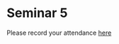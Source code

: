# Seminar 5

Please record your attendance 
[here](https://forms.office.com/Pages/ResponsePage.aspx?id=_epnVXfnpUKRu5RA_UO4k2iqStX41KNDpkUzhjwCGeNURDQ5UjVNNUVXNTMzWEg0OUgwOUE4MEtTTS4u)

